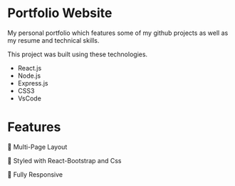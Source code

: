 # Portfolio Website
My personal portfolio which features some of my github projects as well as my resume and technical skills.

This project was built using these technologies.

- React.js
- Node.js
- Express.js
- CSS3
- VsCode

# Features
  
📖 Multi-Page Layout

🎨 Styled with React-Bootstrap and Css

📱 Fully Responsive
